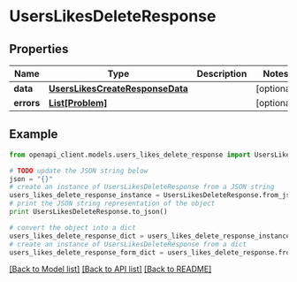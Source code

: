 # UsersLikesDeleteResponse


## Properties
Name | Type | Description | Notes
------------ | ------------- | ------------- | -------------
**data** | [**UsersLikesCreateResponseData**](UsersLikesCreateResponseData.md) |  | [optional] 
**errors** | [**List[Problem]**](Problem.md) |  | [optional] 

## Example

```python
from openapi_client.models.users_likes_delete_response import UsersLikesDeleteResponse

# TODO update the JSON string below
json = "{}"
# create an instance of UsersLikesDeleteResponse from a JSON string
users_likes_delete_response_instance = UsersLikesDeleteResponse.from_json(json)
# print the JSON string representation of the object
print UsersLikesDeleteResponse.to_json()

# convert the object into a dict
users_likes_delete_response_dict = users_likes_delete_response_instance.to_dict()
# create an instance of UsersLikesDeleteResponse from a dict
users_likes_delete_response_form_dict = users_likes_delete_response.from_dict(users_likes_delete_response_dict)
```
[[Back to Model list]](../README.md#documentation-for-models) [[Back to API list]](../README.md#documentation-for-api-endpoints) [[Back to README]](../README.md)


